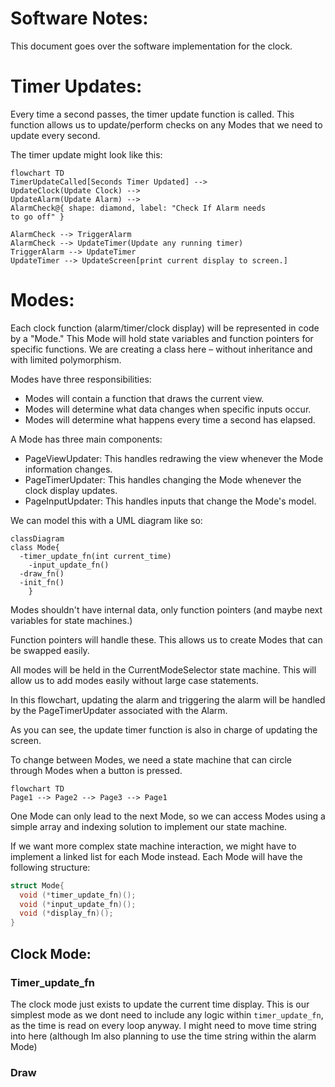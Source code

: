 # Software Notes:

This document goes over the software implementation for the clock.

# Timer Updates:
Every time a second passes, the timer update function is called. This function allows us to update/perform checks on any Modes that we need to update every second.

The timer update might look like this:

```mermaid
flowchart TD
TimerUpdateCalled[Seconds Timer Updated] -->
UpdateClock(Update Clock) -->
UpdateAlarm(Update Alarm) --> 
AlarmCheck@{ shape: diamond, label: "Check If Alarm needs 
to go off" }

AlarmCheck --> TriggerAlarm
AlarmCheck --> UpdateTimer(Update any running timer)
TriggerAlarm --> UpdateTimer
UpdateTimer --> UpdateScreen[print current display to screen.]
```
# Modes:

Each clock function (alarm/timer/clock display) will be represented in code by a "Mode." This Mode will hold state variables and function pointers for specific functions. We are creating a class here – without inheritance and with limited polymorphism.

Modes have three responsibilities:

- Modes will contain a function that draws the current view.
- Modes will determine what data changes when specific inputs occur.
- Modes will determine what happens every time a second has elapsed.

A Mode has three main components:

- PageViewUpdater: This handles redrawing the view whenever the Mode information changes.
- PageTimerUpdater: This handles changing the Mode whenever the clock display updates.
- PageInputUpdater: This handles inputs that change the Mode's model.

We can model this with a UML diagram like so:

```mermaid
classDiagram
class Mode{
  -timer_update_fn(int current_time)
	-input_update_fn()
  -draw_fn()
  -init_fn()
    }
```

Modes shouldn't have internal data, only function pointers (and maybe next variables for state machines.)

Function pointers will handle these. This allows us to create Modes that can be swapped easily.

All modes will be held in the CurrentModeSelector state machine. This will allow us to add modes easily without large case statements.

In this flowchart, updating the alarm and triggering the alarm will be handled by the PageTimerUpdater associated with the Alarm.

As you can see, the update timer function is also in charge of updating the screen. 

To change between Modes, we need a state machine that can circle through Modes when a button is pressed.

```mermaid
flowchart TD 
Page1 --> Page2 --> Page3 --> Page1
```

One Mode can only lead to the next Mode, so we can access Modes using a simple array and indexing solution to implement our state machine.

If we want more complex state machine interaction, we might have to implement a linked list for each Mode instead.
Each Mode will have the following structure:

```C
struct Mode{
  void (*timer_update_fn)();
  void (*input_update_fn)();
  void (*display_fn)();
}
```
## Clock Mode:

### Timer_update_fn
The clock mode just exists to update the current time display. This is our simplest mode as we dont need to include any logic within `timer_update_fn`, as the time is read on every loop anyway. I might need to move time string into here (although Im also planning to use the time string within the alarm Mode)

### Draw 
